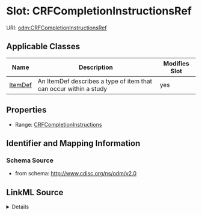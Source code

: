 # Slot: CRFCompletionInstructionsRef

URI: [odm:CRFCompletionInstructionsRef](http://www.cdisc.org/ns/odm/v2.0/CRFCompletionInstructionsRef)



<!-- no inheritance hierarchy -->




## Applicable Classes

| Name | Description | Modifies Slot |
| --- | --- | --- |
[ItemDef](ItemDef.md) | An ItemDef describes a type of item that can occur within a study |  yes  |







## Properties

* Range: [CRFCompletionInstructions](CRFCompletionInstructions.md)





## Identifier and Mapping Information







### Schema Source


* from schema: http://www.cdisc.org/ns/odm/v2.0




## LinkML Source

<details>
```yaml
name: CRFCompletionInstructionsRef
from_schema: http://www.cdisc.org/ns/odm/v2.0
rank: 1000
identifier: false
alias: CRFCompletionInstructionsRef
domain_of:
- ItemDef
range: CRFCompletionInstructions

```
</details>